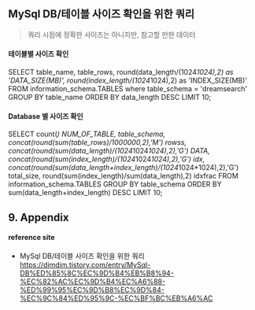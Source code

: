 ## MySql DB/테이블 사이즈 확인을 위한 쿼리
> 쿼리 시점에 정확한 사이즈는 아니지만, 참고할 만한 데이터

#### 테이블별 사이즈 확인
SELECT
    table_name,
    table_rows,
    round(data_length/(1024*1024),2) as 'DATA_SIZE(MB)',
    round(index_length/(1024*1024),2) as 'INDEX_SIZE(MB)'
FROM information_schema.TABLES
where table_schema = 'dreamsearch'
GROUP BY table_name
ORDER BY data_length DESC
LIMIT 10;

#### Database 별 사이즈 확인
SELECT
	count(*) NUM_OF_TABLE,
	table_schema, concat(round(sum(table_rows)/1000000,2),'M') rowss,
	concat(round(sum(data_length)/(1024*1024*1024),2),'G') DATA,
	concat(round(sum(index_length)/(1024*1024*1024),2),'G') idx,
	concat(round(sum(data_length+index_length)/(1024*1024*1024),2),'G') total_size,
	round(sum(index_length)/sum(data_length),2) idxfrac
FROM information_schema.TABLES
GROUP BY table_schema
ORDER BY sum(data_length+index_length) DESC LIMIT 10;


## 9. Appendix

#### reference site

+ MySql DB/테이블 사이즈 확인을 위한 쿼리  
https://dimdim.tistory.com/entry/MySql-DB%ED%85%8C%EC%9D%B4%EB%B8%94-%EC%82%AC%EC%9D%B4%EC%A6%88-%ED%99%95%EC%9D%B8%EC%9D%84-%EC%9C%84%ED%95%9C-%EC%BF%BC%EB%A6%AC


